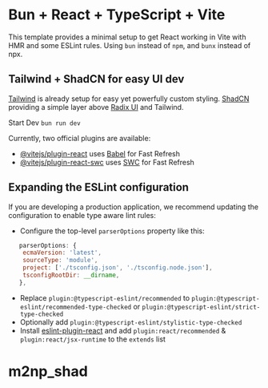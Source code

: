 # Bun + React + TypeScript + Vite

This template provides a minimal setup to get React working in Vite with HMR and some ESLint rules.
Using `bun` instead of `npm`, and `bunx` instead of npx.

## Tailwind + ShadCN for easy UI dev

[Tailwind](https://tailwindcss.com/docs/guides/vite) is already setup for easy yet powerfully custom styling.
[ShadCN](https://ui.shadcn.com/docs/installation/vite) providing a simple layer above [Radix UI](https://www.radix-ui.com/) and Tailwind.

Start Dev
`bun run dev`

Currently, two official plugins are available:

- [@vitejs/plugin-react](https://github.com/vitejs/vite-plugin-react/blob/main/packages/plugin-react/README.md) uses [Babel](https://babeljs.io/) for Fast Refresh
- [@vitejs/plugin-react-swc](https://github.com/vitejs/vite-plugin-react-swc) uses [SWC](https://swc.rs/) for Fast Refresh

## Expanding the ESLint configuration

If you are developing a production application, we recommend updating the configuration to enable type aware lint rules:

- Configure the top-level `parserOptions` property like this:

```js
   parserOptions: {
    ecmaVersion: 'latest',
    sourceType: 'module',
    project: ['./tsconfig.json', './tsconfig.node.json'],
    tsconfigRootDir: __dirname,
   },
```

- Replace `plugin:@typescript-eslint/recommended` to `plugin:@typescript-eslint/recommended-type-checked` or `plugin:@typescript-eslint/strict-type-checked`
- Optionally add `plugin:@typescript-eslint/stylistic-type-checked`
- Install [eslint-plugin-react](https://github.com/jsx-eslint/eslint-plugin-react) and add `plugin:react/recommended` & `plugin:react/jsx-runtime` to the `extends` list
# m2np_shad
